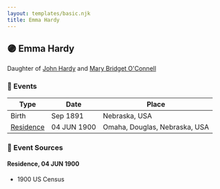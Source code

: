 ```yaml
---
layout: templates/basic.njk
title: Emma Hardy
---
```

## 🟣 Emma Hardy

Daughter of [John Hardy](/people/5/56182816) and [Mary Bridget O'Connell](/people/4/47047024)

### 📆 Events

Type | Date | Place
------ | ------ | ------
Birth | Sep 1891 | Nebraska, USA
[Residence](#event-397b4254-625c-402e-9012-7c002ff8c68f) | 04 JUN 1900 | Omaha, Douglas, Nebraska, USA

### 📰 Event Sources

#### <a id="event-397b4254-625c-402e-9012-7c002ff8c68f"></a> Residence, 04 JUN 1900
* 1900 US Census

